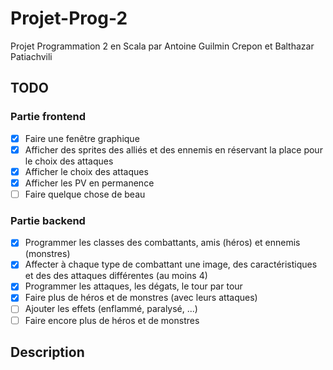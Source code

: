 # Projet-Prog-2
Projet Programmation 2 en Scala par Antoine Guilmin Crepon et Balthazar Patiachvili

## TODO

### Partie frontend

- [x] Faire une fenêtre graphique
- [x] Afficher des sprites des alliés et des ennemis en réservant la place pour le choix des attaques
- [x] Afficher le choix des attaques
- [x] Afficher les PV en permanence
- [ ] Faire quelque chose de beau

### Partie backend

- [x] Programmer les classes des combattants, amis (héros) et ennemis (monstres)
- [x] Affecter à chaque type de combattant une image, des caractéristiques et des des attaques différentes (au moins 4)
- [x] Programmer les attaques, les dégats, le tour par tour
- [x] Faire plus de héros et de monstres (avec leurs attaques)
- [ ] Ajouter les effets (enflammé, paralysé, ...)
- [ ] Faire encore plus de héros et de monstres

## Description
